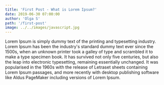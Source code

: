 ```yaml
---
title: 'First Post - What is Lorem Ipsum?'
date: 2019-06-30 07:00:00
author: 'Olga S'
path: '/first-post'
image: ../../images/javascript.jpg
---
```


Lorem Ipsum is simply dummy text of the printing and typesetting industry. Lorem Ipsum has been the industry's standard dummy text ever since the 1500s, when an unknown printer took a galley of type and scrambled it to make a type specimen book. It has survived not only five centuries, but also the leap into electronic typesetting, remaining essentially unchanged. It was popularised in the 1960s with the release of Letraset sheets containing Lorem Ipsum passages, and more recently with desktop publishing software like Aldus PageMaker including versions of Lorem Ipsum.